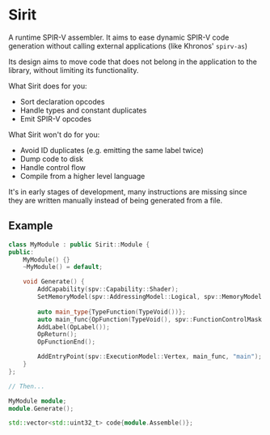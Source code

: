 Sirit
=====
A runtime SPIR-V assembler. It aims to ease dynamic SPIR-V code generation
without calling external applications (like Khronos' `spirv-as`)  

Its design aims to move code that does not belong in the application to the
library, without limiting its functionality.

What Sirit does for you:
* Sort declaration opcodes
* Handle types and constant duplicates
* Emit SPIR-V opcodes  

What Sirit won't do for you:
* Avoid ID duplicates (e.g. emitting the same label twice)
* Dump code to disk
* Handle control flow
* Compile from a higher level language
  
  
It's in early stages of development, many instructions are missing since
they are written manually instead of being generated from a file.

Example
-------

```cpp
class MyModule : public Sirit::Module {
public:
    MyModule() {}
    ~MyModule() = default;

    void Generate() {
        AddCapability(spv::Capability::Shader);
        SetMemoryModel(spv::AddressingModel::Logical, spv::MemoryModel::GLSL450);
        
        auto main_type{TypeFunction(TypeVoid())};
        auto main_func{OpFunction(TypeVoid(), spv::FunctionControlMask::MaskNone, main_type)};
        AddLabel(OpLabel());
        OpReturn();
        OpFunctionEnd();

        AddEntryPoint(spv::ExecutionModel::Vertex, main_func, "main");
    }
};

// Then...

MyModule module;
module.Generate();

std::vector<std::uint32_t> code{module.Assemble()};
```
